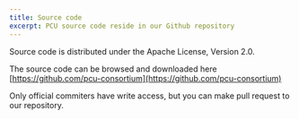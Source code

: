 ```yaml
---
title: Source code
excerpt: PCU source code reside in our Github repository
---
```

Source code is distributed under the Apache License, Version 2.0.

The source code can be browsed and downloaded here [https://github.com/pcu-consortium](https://github.com/pcu-consortium)

Only official commiters have write access, but you can make pull request to our repository.
